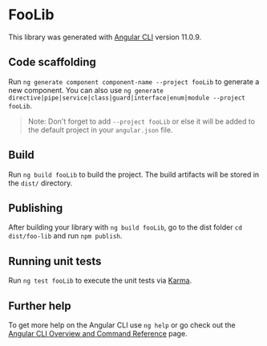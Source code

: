 # FooLib

This library was generated with [Angular CLI](https://github.com/angular/angular-cli) version 11.0.9.

## Code scaffolding

Run `ng generate component component-name --project fooLib` to generate a new component. You can also use `ng generate directive|pipe|service|class|guard|interface|enum|module --project fooLib`.
> Note: Don't forget to add `--project fooLib` or else it will be added to the default project in your `angular.json` file. 

## Build

Run `ng build fooLib` to build the project. The build artifacts will be stored in the `dist/` directory.

## Publishing

After building your library with `ng build fooLib`, go to the dist folder `cd dist/foo-lib` and run `npm publish`.

## Running unit tests

Run `ng test fooLib` to execute the unit tests via [Karma](https://karma-runner.github.io).

## Further help

To get more help on the Angular CLI use `ng help` or go check out the [Angular CLI Overview and Command Reference](https://angular.io/cli) page.
